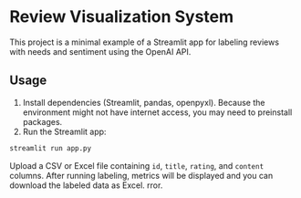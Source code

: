 # Review Visualization System

This project is a minimal example of a Streamlit app for labeling reviews with
needs and sentiment using the OpenAI API.

## Usage

1. Install dependencies (Streamlit, pandas, openpyxl). Because the environment
   might not have internet access, you may need to preinstall packages.
2. Run the Streamlit app:

```bash
streamlit run app.py
```

Upload a CSV or Excel file containing `id`, `title`, `rating`, and `content`
columns. After running labeling, metrics will be displayed and you can download
the labeled data as Excel.
rror.
